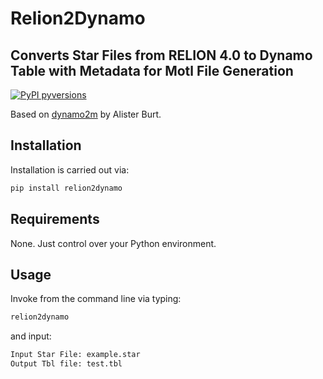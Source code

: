 # Relion2Dynamo
## Converts Star Files from RELION 4.0 to Dynamo Table with Metadata for Motl File Generation

[![PyPI pyversions](https://img.shields.io/pypi/pyversions/dynamo2m.svg)](https://pypi.python.org/pypi/dynamo2m/)

Based on [dynamo2m](df1) by Alister Burt.

## Installation

Installation is carried out via:
```sh
pip install relion2dynamo
```

## Requirements

None. Just control over your Python environment.

## Usage

Invoke from the command line via typing:
```sh
relion2dynamo
```
and input:
```sh
Input Star File: example.star
Output Tbl file: test.tbl
```
